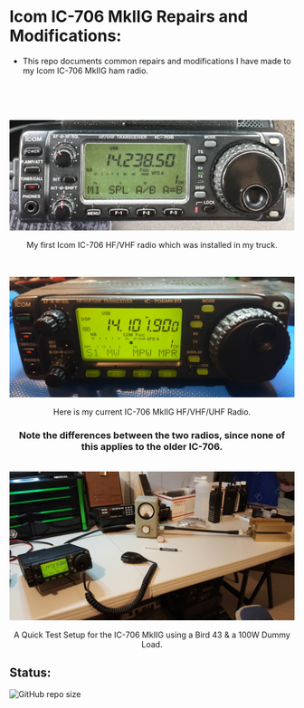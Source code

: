 # Icom IC-706 MkIIG Repairs and Modifications:

- This repo documents common repairs and modifications I have made to my Icom IC-706 MkIIG ham radio.

<br><br><br>
<div align="center">

<img src="./assets/other/ic706.jpg" alt="IC-706" width="800"/><br>
<p>My first Icom IC-706 HF/VHF radio which was installed in my truck.</p>
</div>

<div align="center">
<br><br>
<img src="./assets/other/ic706mkiig.jpg" alt="IC-706 MkIIG" width="800"/><br>
<p>Here is my current IC-706 MkIIG HF/VHF/UHF Radio.</p>
<h3>Note the differences between the two radios, since none of this applies to the older IC-706.</h3>
</div>

<div align="center">
<br>
<img src="./assets/other/TestSetup.jpg" alt="GUI" width="800"/><br>
<p>A Quick Test Setup for the IC-706 MkIIG using a Bird 43 & a 100W Dummy Load.</p>
</div>

## Status:

![GitHub repo size](https://img.shields.io/github/repo-size/ADolbyB/icom-706-mkiig?style=for-the-badge&logo=Github&label=Repo%20Size)